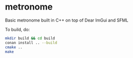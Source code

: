 # metronome

Basic metronome built in C++ on top of Dear ImGui and SFML

To build, do:
```bash
mkdir build && cd build
conan install .. --build
cmake ..
make
```